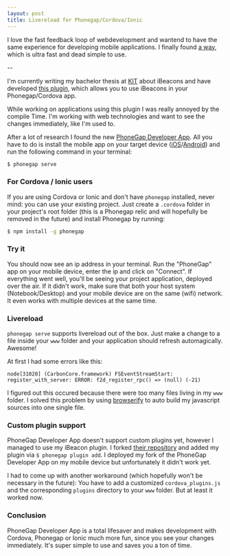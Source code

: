 ```yaml
---
layout: post
title: Livereload for Phonegap/Cordova/Ionic
---
```


I love the fast feedback loop of webdevelopment and wantend to have the same experience for developing mobile applications. I finally found [a way](http://app.phonegap.com), which is ultra fast and dead simple to use.

--

I'm currently writing my bachelor thesis at [KIT](http://www.kit.edu) about iBeacons and have developed [this plugin](https://github.com/mobilion/cordova-ibeacon-plugin), which allows you to use iBeacons in your Phonegap/Cordova app.

While working on applications using this plugin I was really annoyed by the compile Time. I'm working with web technologies and want to see the changes immediately, like I'm used to.

After a lot of research I found the new [PhoneGap Developer App](http://app.phonegap.com). All you have to do is install the mobile app on your target device ([iOS](https://itunes.apple.com/app/id843536693)/[Android](https://play.google.com/store/apps/details?id=com.adobe.phonegap.app)) and run the following command in your terminal:

```sh
$ phonegap serve
```

### For Cordova / Ionic users

If you are using Cordova or Ionic and don't have `phonegap` installed, never mind: you can use your existing project. Just create a `.cordova` folder in your project's root folder (this is a Phonegap relic and will hopefully be removed in the future) and install Phonegap by running: 

```sh
$ npm install -g phonegap
```

### Try it

You should now see an ip address in your terminal. Run the "PhoneGap" app on your mobile device, enter the ip and click on "Connect". If everything went well, you'll be seeing your project application, deployed over the air. If it didn't work, make sure that both your host system (Notebook/Desktop) and your mobile device are on the same (wifi) network. It even works with multiple devices at the same time.

### Livereload

`phonegap serve` supports livereload out of the box. Just make a change to a file inside your `www` folder and your application should refresh automagically. Awesome!

At first I had some errors like this:

```
node[31020] (CarbonCore.framework) FSEventStreamStart: register_with_server: ERROR: f2d_register_rpc() => (null) (-21)
```

I figured out this occured because there were too many files living in my `www` folder. I solved this problem by using [browserify](http://browserify.org) to auto build my javascript sources into one single file.

### Custom plugin support

PhoneGap Developer App doesn't support custom plugins yet, however I managed to use my iBeacon plugin. I forked [their repository](https://github.com/phonegap/phonegap-app-developer) and added my plugin via `$ phonegap plugin add`. I deployed my fork of the PhoneGap Developer App on my mobile device but unfortunately it didn't work yet.

I had to come up with another workaround (which hopefully won't be necessary in the future): You have to add a customized `cordova_plugins.js` and the corresponding `plugins` directory to your `www` folder. But at least it worked now.

### Conclusion

PhoneGap Developer App is a total lifesaver and makes development with Cordova, Phonegap or Ionic much more fun, since you see your changes immediately. It's super simple to use and saves you a ton of time.





